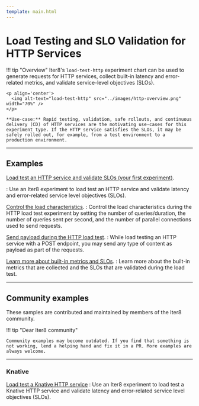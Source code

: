```yaml
---
template: main.html
---
```


# Load Testing and SLO Validation for HTTP Services

!!! tip "Overview"
    Iter8's `load-test-http` experiment chart can be used to generate requests for HTTP services, collect built-in latency and error-related metrics, and validate service-level objectives (SLOs).

    <p align='center'>
      <img alt-text="load-test-http" src="../images/http-overview.png" width="70%" />
    </p>

    **Use-case:** Rapid testing, validation, safe rollouts, and continuous delivery (CD) of HTTP services are the motivating use-cases for this experiment type. If the HTTP service satisfies the SLOs, it may be safely rolled out, for example, from a test environment to a production environment.    

***

## Examples

[Load test an HTTP service and validate SLOs (your first experiment)](../../getting-started/your-first-experiment.md).

: Use an Iter8 experiment to load test an HTTP service and validate latency and error-related service level objectives (SLOs).

[Control the load characteristics](loadcharacteristics.md).
: Control the load characteristics during the HTTP load test experiment by setting the number of queries/duration, the number of queries sent per second, and the number of parallel connections used to send requests.

[Send payload during the HTTP load test](payload.md).
: While load testing an HTTP service with a POST endpoint, you may send any type of content as payload as part of the requests.

[Learn more about built-in metrics and SLOs](metricsandslos.md).
: Learn more about the built-in metrics that are collected and the SLOs that are validated during the load test.

***

## Community examples

These samples are contributed and maintained by members of the Iter8 community.

!!! tip "Dear Iter8 community" 

    Community examples may become outdated. If you find that something is not working, lend a helping hand and fix it in a PR. More examples are always welcome.

***

### Knative

[Load test a Knative HTTP service](community/knative/loadtest.md)
: Use an Iter8 experiment to load test a Knative HTTP service and validate latency and error-related service level objectives (SLOs).
